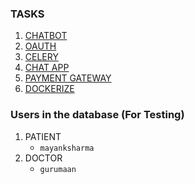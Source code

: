 ### TASKS
1. [CHATBOT](https://medium.com/voice-tech-podcast/how-to-create-chatbot-using-rasa-82954e141ae7) 
2. [OAUTH](https://simpleisbetterthancomplex.com/tutorial/2016/10/24/how-to-add-social-login-to-django.html)
3. [CELERY](https://pypi.org/project/django-celery/)
3. [CHAT APP](https://medium.com/@9cv9official/simple-chat-app-using-django-channel-ed5032b79b9c)
4. [PAYMENT GATEWAY](https://dev.to/iiits-iota/paytm-payment-gateway-integration-in-django-1657)
5. [DOCKERIZE]()

### Users in the database (For Testing)
1. PATIENT
      * `mayanksharma`
2. DOCTOR
      * `gurumaan`
